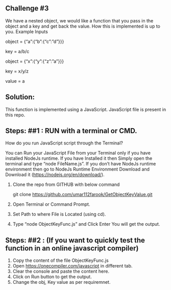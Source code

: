 ## Challenge #3

We have a nested object, we would like a function that you pass in the object and a key and get back the value. How this is implemented is up to you.
Example Inputs

object = {“a”:{“b”:{“c”:”d”}}}

key = a/b/c

object = {“x”:{“y”:{“z”:”a”}}}

key = x/y/z

value = a


## Solution:

This function is implemented using a JavaScript. JavaScript file is present in this repo.


## Steps: ##1 : RUN with a terminal or CMD.

How do you run JavaScript script through the Terminal?

You can Run your JavaScript File from your Terminal only if you have installed NodeJs runtime. If you have Installed it then Simply open the terminal and type “node FileName.js”. If you don’t have NodeJs runtime environment then go to NodeJs Runtime Environment Download and Download it (https://nodejs.org/en/download/).

1. Clone the repo from GITHUB with below command 

	git clone https://github.com/umar112farook/GetObjectKeyValue.git
	
2. Open Terminal or Command Prompt.
3. Set Path to where File is Located (using cd).
4. Type “node ObjectKeyFunc.js” and Click Enter
You will get the output.


## Steps: ##2 : (If you want to quickly test the function in an online javascript compiler)

1. Copy the content of the file ObjectKeyFunc.js 
2. Open https://onecompiler.com/javascript in different tab.
3. Clear the console and paste the content here.
4. Click on Run button to get the output.
5. Change the obj, Key value as per requiremnet.
